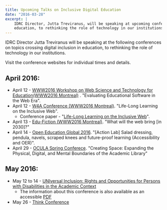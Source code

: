 ```yaml
---
title: Upcoming Talks on Inclusive Digital Education
date: "2016-03-28"
excerpt: |
    IDRC Director, Jutta Treviranus, will be speaking at upcoming conferences about crossing digital inclusion in
    education, to rethinking the role of technology in our institutions.
---
```


IDRC Director Jutta Treviranus will be speaking at the following conferences on topics crossing digital inclusion in
education, to rethinking the role of technology in our institutions.

Visit the conference websites for individual times and details.

## <time datetime="2016-04">April 2016</time>:

* <time datetime="2016-04-12">April 12</time> -
  [WWW2016 Workshop on Web Science and Technology for Education(WWW2016 Montreal)](https://events.keep.edu.hk/webed/2016/)
  . "Evaluating Educational Software in the Web Era".
* <time datetime="2016-04-12">April 12</time> - [W4A Conference (WWW2016 Montreal)](https://www.w4a.info/2016/).
  "Life-Long Learning on the Inclusive Web".
  * Conference paper - "[Life-Long Learning on the Inclusive Web](https://inclusivedesign.ca/wp-content/uploads/2016/03/Treviranus-Web4All-Paper_accessible-PDF.pdf)".
* <time datetime="2016-04-13">April 13</time> - [Edu-Fiction (WWW2016 Montreal)](https://www.teluq.ca/edu-fiction2030/).
  "What will the web bring [in 2030]?"
* <time datetime="2016-04-14">April 14</time> - [Open Education Global 2016](https://conference.oeglobal.org/2016/).
  "[Action Lab] Salad dressing, pendula, navels, scraped knees and future-proof learning (Accessibility and OER)".
* <time datetime="2016-04-29">April 29</time> -
  [OCULA Spring Conferece](https://accessola.com/ocula-spring-conference-2016/). "Creating Space: Expanding the
  Physical, Digital, and Mental Boundaries of the Academic Library"

## <time datetime="2016-05">May 2016</time>:

* <time datetime="2016-05-12">May 12</time> to <time datetime="2016-05-14">14</time> -
  [UNIversal Inclusion: Rights and Opportunities for Persons with Disabilities in the Academic Context](https://www.unito.it/gallerie/universal-inclusion-rights-and-opportunities-persons-disabilities-academic-context)
  * The information about this conference is also available as an accessible [PDF](https://en.unito.it/sites/sten/files/universal_inclusion.pdf)
* <time datetime="2016-05-26">May 26</time> - [Think Conference](http://www.thinkconference.ca/)
